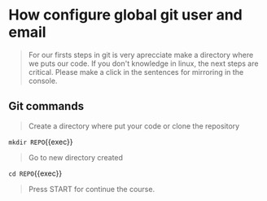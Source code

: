 # How configure global git user and email

> For our firsts steps in git is very aprecciate make a directory where we puts our code.
> If you don't knowledge in linux, the next steps are critical.
> Please make a click in the sentences for mirroring in the console.

## Git commands

> Create a directory where put your code or clone the repository

` mkdir REPO `{{exec}}

> Go to new directory created

` cd REPO `{{exec}}

> Press START for continue the course.

